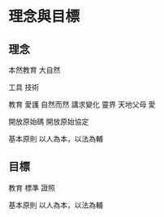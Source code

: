 # 理念與目標
## 理念
本然教育
大自然

工具
技術

教育
愛護
自然而然
講求變化
靈界
天地父母
愛

開放原始碼
開放原始協定

基本原則
以人為本，以法為輔

## 目標
教育
標準
證照

基本原則
以人為本，以法為輔
